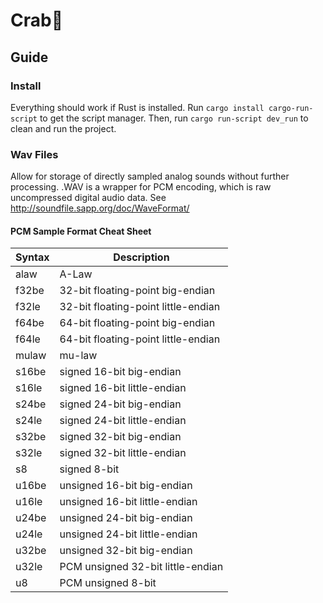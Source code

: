 # Crab🦀

## Guide

### Install

Everything should work if Rust is installed. Run `cargo install cargo-run-script` to get the script manager. Then, run `cargo run-script dev_run` to clean and run the project.

### Wav Files

Allow for storage of directly sampled analog sounds without further processing. .WAV is a wrapper for PCM encoding, which is raw uncompressed digital audio data. See <http://soundfile.sapp.org/doc/WaveFormat/>

#### PCM Sample Format Cheat Sheet</h3>

| Syntax      | Description |
| ----------- | ----------- |
| alaw      | A-Law       |
| f32be   | 32-bit floating-point big-endian        |
| f32le      | 32-bit floating-point little-endian       |
| f64be   | 64-bit floating-point big-endian        |
| f64le      | 64-bit floating-point little-endian       |
| mulaw   | mu-law        |
| s16be      | signed 16-bit big-endian       |
| s16le   | signed 16-bit little-endian        |
| s24be      | signed 24-bit big-endian       |
| s24le   | signed 24-bit little-endian        |
| s32be      |  signed 32-bit big-endian       |
| s32le   |  signed 32-bit little-endian        |
| s8      |  signed 8-bit      |
| u16be   |  unsigned 16-bit big-endian        |
| u16le      |  unsigned 16-bit little-endian       |
| u24be   |  unsigned 24-bit big-endian        |
| u24le      |  unsigned 24-bit little-endian       |
| u32be   |  unsigned 32-bit big-endian        |
| u32le    | PCM unsigned 32-bit little-endian |
| u8       | PCM unsigned 8-bit|
